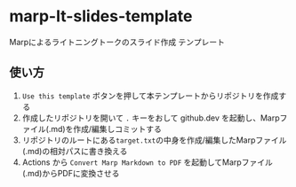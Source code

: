 # marp-lt-slides-template

Marpによるライトニングトークのスライド作成 テンプレート

## 使い方

1. `Use this template` ボタンを押して本テンプレートからリポジトリを作成する
1. 作成したリポジトリを開いて `.` キーをおして github.dev を起動し、Marpファイル(.md)を作成/編集しコミットする
1. リポジトリのルートにある`target.txt`の中身を作成/編集したMarpファイル(.md)の相対パスに書き換える
1. Actions から `Convert Marp Markdown to PDF` を起動してMarpファイル(.md)からPDFに変換させる
